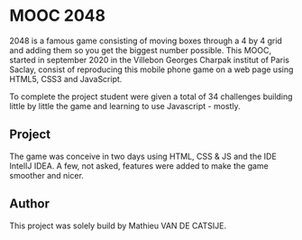 # MOOC 2048

2048 is a famous game consisting of moving boxes through a 4 by 4 grid and adding them so you get the biggest number possible.
This MOOC, started in september 2020 in the Villebon Georges Charpak institut of Paris Saclay, consist of reproducing this mobile phone game on a web page using HTML5, CSS3 and JavaScript.

To complete the project student were given a total of 34 challenges building little by little the game and learning to use Javascript - mostly.

## Project

The game was conceive in two days using HTML, CSS & JS and the IDE IntelIJ IDEA. A few, not asked, features were added to make the game smoother and nicer.

## Author

This project was solely build by Mathieu VAN DE CATSIJE.